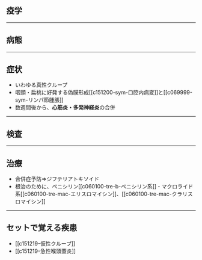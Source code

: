 ## 疫学
---
## 病態
---
## 症状
- いわゆる真性クループ
- 咽頭・扁桃に好発する偽膜形成[[c151200-sym-口腔内病変]]と[[c069999-sym-リンパ節腫脹]]
- 数週間後から、**心筋炎・多発神経炎**の合併
---
## 検査
---
## 治療
- 合併症予防⇒ジフテリアトキソイド
- 根治のために、ペニシリン[[c060100-tre-b-ペニシリン系]]・マクロライド系[[c060100-tre-mac-エリスロマイシン]]、[[c060100-tre-mac-クラリスロマイシン]]
---
## セットで覚える疾患
- [[c151219-仮性クループ]]
- [[c151219-急性喉頭蓋炎]]
